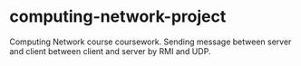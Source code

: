 # computing-network-project

Computing Network course coursework.
Sending message between server and client between client and server by RMI and UDP.
